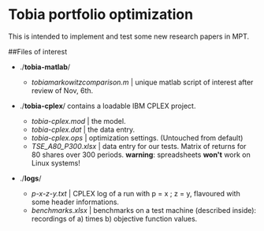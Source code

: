 Tobia portfolio optimization
======================

This is intended to implement and test some new research papers in MPT.

##Files of interest

- ./**tobia-matlab**/
  - *tobiamarkowitzcomparison.m* |   unique matlab script of interest after review of Nov, 6th.

- ./**tobia-cplex**/ contains a loadable IBM CPLEX project.
  - *tobia-cplex.mod* 	|   the model.
  - *tobia-cplex.dat* 	|   the data entry.
  - *tobia-cplex.ops*		|	optimization settings. (Untouched from default)
  - *TSE_A80_P300.xlsx* 	|	data entry for our tests. Matrix of returns for 80 shares over 300 periods. **warning**: spreadsheets **won't** work on Linux systems!
  
- ./**logs**/
  - *p-x-z-y.txt*	| CPLEX log of a run with p = x ; z = y, flavoured with some header informations.
  - *benchmarks.xlsx*	| benchmarks on a test machine (described inside): recordings of a) times b) objective function values.